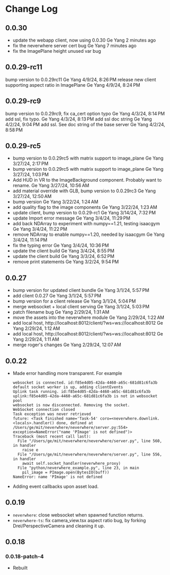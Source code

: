 # Change Log

## 0.0.30

- update the webapp client, now using 0.0.30 Ge Yang 2 minutes ago
- fix the neverwhere server cert bug Ge Yang 7 minutes ago
- fix the ImagePlane height unused var bug

## 0.0.29-rc11

bump version to 0.0.29rc11 Ge Yang 4/9/24, 8:26 PM
release new client supporting aspect ratio in ImagePlane Ge Yang 4/9/24, 8:24 PM

## 0.0.29-rc9

bump version to 0.0.29rc9, fix ca_cert option typo Ge Yang 4/3/24, 8:14 PM
add ssl, fix typo. Ge Yang 4/3/24, 8:13 PM
add ssl doc string Ge Yang 4/2/24, 9:04 PM
add ssl. See doc string of the base server Ge Yang 4/2/24, 8:58 PM

## 0.0.29-rc5

- bump version to 0.0.29rc5 with matrix support to image_plane Ge Yang 3/27/24, 2:17 PM
- bump version to 0.0.29rc5 with matrix support to image_plane Ge Yang 3/27/24, 1:03 PM
- Add HUD in VR to the ImageBackground component. Probably want to rename. Ge Yang 3/27/24, 10:56 AM
- add material override with GLB, bump version to 0.0.29rc3 Ge Yang 3/27/24, 12:50 AM
- bump version Ge Yang 3/22/24, 1:24 AM
- add quality flag to the image components Ge Yang 3/22/24, 1:23 AM
- update client, bump version to 0.0.29-rc1 Ge Yang 3/14/24, 7:32 PM
- update Import error message Ge Yang 3/4/24, 11:29 PM
- add back NDArray to experiment with numpy==1.21, testing isaacgym Ge Yang 3/4/24, 11:22 PM
- remove NDArray to enable numpy==1.20, needed by isaacgym Ge Yang 3/4/24, 11:14 PM
- fix the typing error Ge Yang 3/4/24, 10:36 PM
- update the client build Ge Yang 3/4/24, 8:55 PM
- update the client build Ge Yang 3/3/24, 6:52 PM
- remove print statements Ge Yang 3/2/24, 9:54 PM

## 0.0.27

- bump version for updated client bundle Ge Yang 3/1/24, 5:57 PM
- add client 0.0.27 Ge Yang 3/1/24, 5:57 PM
- bump version for a client release Ge Yang 3/1/24, 5:04 PM
- merge websocket + local client serving Ge Yang 3/1/24, 5:03 PM
- patch filename bug Ge Yang 2/29/24, 1:31 AM
- move the assets into the neverwhere module Ge Yang 2/29/24, 1:22 AM
- add local host, http://localhost:8012/client/\?ws\=ws://localhost:8012 Ge Yang 2/29/24, 1:12 AM
- add local host, http://localhost:8012/client/\?ws\=ws://localhost:8012 Ge Yang 2/29/24, 1:11 AM
- merge roger's changes Ge Yang 2/29/24, 12:07 AM

## 0.0.22

- Made error handling more transparent. For example
    ```
    websocket is connected. id:f85e4d05-42da-4460-a65c-681d81c6fa3b
    default socket worker is up, adding clientEvents 
    Uplink task running. id:f85e4d05-42da-4460-a65c-681d81c6fa3b
    uplink:f85e4d05-42da-4460-a65c-681d81c6fa3b is not in websocket pool
    websocket is now disconnected. Removing the socket.
    WebSocket connection closed
    Task exception was never retrieved
    future: <Task finished name='Task-54' coro=<neverwhere.downlink.<locals>.handler() done, defined at /Users/ge/mit/neverwhere/neverwhere/server.py:554> exception=NameError("name 'PImage' is not defined")>
    Traceback (most recent call last):
      File "/Users/ge/mit/neverwhere/neverwhere/server.py", line 560, in handler
        raise e
      File "/Users/ge/mit/neverwhere/neverwhere/server.py", line 556, in handler
        await self.socket_handler(neverwhere_proxy)
      File "python/neverwhere_example.py", line 23, in main
        pil_image = PImage.open(BytesIO(buff))
    NameError: name 'PImage' is not defined
    ```
- Adding event callbacks upon asset load.

## 0.0.19

- `neverwhere`: close websocket when spawned function returns. 
- `neverwhere-ts`: fix camera_view.tsx aspect ratio bug, by forking Drei/PerspectiveCamera and cleaning it up.

## 0.0.18

### 0.0.18-patch-4

- Rebuilt

